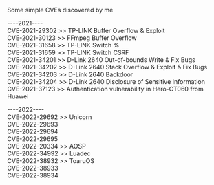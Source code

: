 Some simple CVEs discovered by me

----2021---- <br />
CVE-2021-29302 >> TP-LINK Buffer Overflow & Exploit<br />
CVE-2021-30123 >> FFmpeg Buffer Overflow<br />
CVE-2021-31658 >> TP-LINK Switch %<br />
CVE-2021-31659 >> TP-LINK Switch CSRF<br />
CVE-2021-34201 >> D-Link 2640 Out-of-bounds Write & Fix Bugs<br />
CVE-2021-34202 >> D-Link 2640 Stack Overflow & Exploit & Fix Bugs<br />
CVE-2021-34203 >> D-Link 2640 Backdoor<br />
CVE-2021-34204 >> D-Link 2640 Disclosure of Sensitive Information<br />
CVE-2021-37123 >> Authentication vulnerability in Hero-CT060 from Huawei<br />

----2022---- <br />
CVE-2022-29692 >> Unicorn<br />
CVE-2022-29693 <br />
CVE-2022-29694 <br />
CVE-2022-29695 <br />
CVE-2022-20334 >> AOSP <br />
CVE-2022-34992 >> Luadec <br />
CVE-2022-38932 >> ToaruOS <br />
CVE-2022-38933 <br />
CVE-2022-38934 <br />
